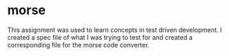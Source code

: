 # morse
This assignment was used to learn concepts in test driven development. I created a spec file of what I was trying to test for and created a corresponding file for the morse code converter.
